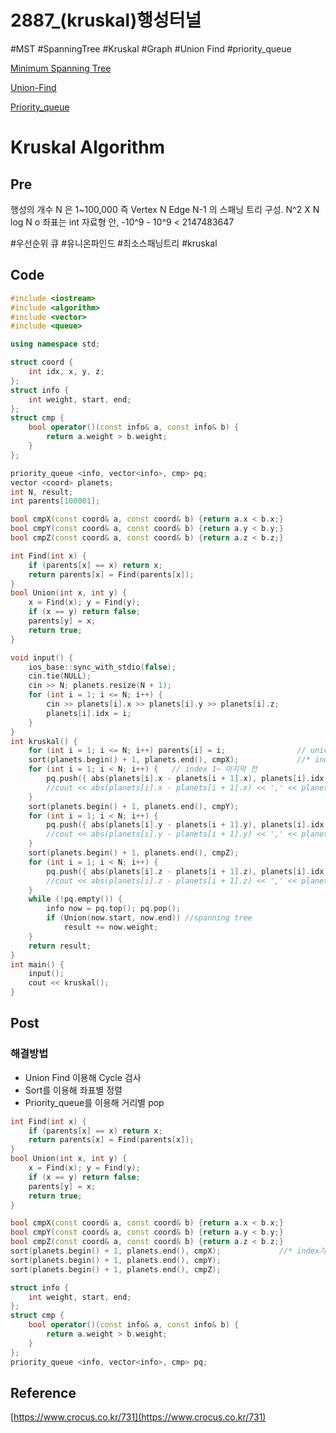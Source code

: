 # 2887_(kruskal)행성터널

#MST #SpanningTree #Kruskal #Graph #Union Find #priority_queue

[Minimum Spanning Tree](Minimum%20Spanning%20Tree%2040232e1de14d4c209b68805c2c0ca68b.md)

[Union-Find](Union-Find%205f9c469108b5464fa90bc7086ae2155f.md)

[Priority_queue](Priority_queue%2081fce0398597417b8b212affe5d1184d.md)

# Kruskal Algorithm

## Pre

행성의 개수 N 은 1~100,000
즉 Vertex N Edge N-1 의 스패닝 트리 구성.
N^2 X
N log N o
좌표는 int 자료형 안, -10^9 - 10^9 < 2147483647

#우선순위 큐 #유니온파인드 #최소스패닝트리 #kruskal

## Code

```cpp
#include <iostream>
#include <algorithm>
#include <vector>
#include <queue>

using namespace std;

struct coord {
	int idx, x, y, z;
};
struct info {
	int weight, start, end;
};
struct cmp {
	bool operator()(const info& a, const info& b) {
		return a.weight > b.weight;
	}
};

priority_queue <info, vector<info>, cmp> pq;
vector <coord> planets;
int N, result;
int parents[100001];

bool cmpX(const coord& a, const coord& b) {return a.x < b.x;}
bool cmpY(const coord& a, const coord& b) {return a.y < b.y;}
bool cmpZ(const coord& a, const coord& b) {return a.z < b.z;}

int Find(int x) {
	if (parents[x] == x) return x;
	return parents[x] = Find(parents[x]);
}
bool Union(int x, int y) {
	x = Find(x); y = Find(y);
	if (x == y) return false;
	parents[y] = x;
	return true;
}

void input() {
	ios_base::sync_with_stdio(false);
	cin.tie(NULL);
	cin >> N; planets.resize(N + 1);
	for (int i = 1; i <= N; i++) {
		cin >> planets[i].x >> planets[i].y >> planets[i].z;
		planets[i].idx = i;
	}
}
int kruskal() {
	for (int i = 1; i <= N; i++) parents[i] = i;				// union find parents initializing
	sort(planets.begin() + 1, planets.end(), cmpX);				//* index가 1부터 이므로 begin()+1
	for (int i = 1; i < N; i++) {   // index 1~ 마지막 전
		pq.push({ abs(planets[i].x - planets[i + 1].x), planets[i].idx, planets[i + 1].idx });
		//cout << abs(planets[i].x - planets[i + 1].x) << ',' << planets[i].idx << "->" << planets[i + 1].idx<<'\n';
	}
	sort(planets.begin() + 1, planets.end(), cmpY);
	for (int i = 1; i < N; i++) {
		pq.push({ abs(planets[i].y - planets[i + 1].y), planets[i].idx, planets[i + 1].idx });
		//cout << abs(planets[i].y - planets[i + 1].y) << ',' << planets[i].idx << "->" << planets[i + 1].idx << '\n';
	}
	sort(planets.begin() + 1, planets.end(), cmpZ);
	for (int i = 1; i < N; i++) {
		pq.push({ abs(planets[i].z - planets[i + 1].z), planets[i].idx, planets[i + 1].idx });
		//cout << abs(planets[i].z - planets[i + 1].z) << ',' << planets[i].idx << "->" << planets[i + 1].idx << '\n';
	}
	while (!pq.empty()) {
		info now = pq.top(); pq.pop();
		if (Union(now.start, now.end)) //spanning tree
			result += now.weight;
	}
	return result;
}
int main() {
	input();
	cout << kruskal();
}
```

## Post

### 해결방법

- Union Find 이용해 Cycle 검사
- Sort를 이용해 좌표별 정렬
- Priority_queue를 이용해 거리별 pop

```cpp
int Find(int x) {
	if (parents[x] == x) return x;
	return parents[x] = Find(parents[x]);
}
bool Union(int x, int y) {
	x = Find(x); y = Find(y);
	if (x == y) return false;
	parents[y] = x;
	return true;
}
```

```cpp
bool cmpX(const coord& a, const coord& b) {return a.x < b.x;}
bool cmpY(const coord& a, const coord& b) {return a.y < b.y;}
bool cmpZ(const coord& a, const coord& b) {return a.z < b.z;}
sort(planets.begin() + 1, planets.end(), cmpX);				//* index가 1부터 이므로 begin()+1
sort(planets.begin() + 1, planets.end(), cmpY);
sort(planets.begin() + 1, planets.end(), cmpZ);
```

```cpp
struct info {
	int weight, start, end;
};
struct cmp {
	bool operator()(const info& a, const info& b) {
		return a.weight > b.weight;
	}
};
priority_queue <info, vector<info>, cmp> pq;
```

## Reference

[https://www.crocus.co.kr/731](https://www.crocus.co.kr/731)